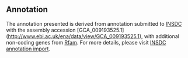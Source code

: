 
Annotation
----------

The annotation presented is derived from annotation submitted to
[INSDC](http://www.insdc.org) with the assembly accession [GCA\_009193525.1]
(http://www.ebi.ac.uk/ena/data/view/GCA_009193525.1),
with additional non-coding genes from
[Rfam](http://rfam.xfam.org/). For more details, please visit [INSDC
annotation import](http://ensemblgenomes.org/info/data/insdc_annotation).
